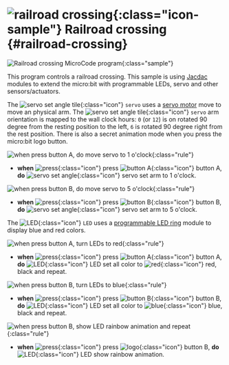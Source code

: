 # ![railroad crossing](./images/generated/icon_railroad_crossing.png){:class="icon-sample"} Railroad crossing {#railroad-crossing}

![Railroad crossing MicroCode program](./images/generated/sample_railroad_crossing.png){:class="sample"}

This program controls a railroad crossing. This sample is using [Jacdac](https://aka.ms/jacdac) modules to extend the micro:bit with programmable LEDs, servo and other sensors/actuators.

The ![servo set angle tile](./images/generated/icon_A21_.png){:class="icon"} `servo` uses a [servo motor](https://microsoft.github.io/jacdac-docs/services/servo/) move to move an physical arm. The ![servo set angle tile](./images/generated/icon_A21_.png){:class="icon"} `servo` arm orientation is mapped to the wall clock hours: `0` (or `12`) is on rotated 90 degree from the resting position to the left, `6` is rotated 90 degree right from the rest position.
There is also a secret animation mode when you press the micro:bit logo button.

![when press button A, do move servo to 1 o'clock](./images/generated/sample_railroad_crossing_page_1_rule_1.png){:class="rule"}

-   **when** ![press](./images/generated/icon_S2.png){:class="icon"} press ![button A](./images/generated/icon_F3.png){:class="icon"} button A, **do** ![servo set angle](./images/generated/icon_A21_.png){:class="icon"} servo set arm to 1 o'clock.

![when press button B, do move servo to 5 o'clock](./images/generated/sample_railroad_crossing_page_1_rule_3.png){:class="rule"}

-   **when** ![press](./images/generated/icon_S2.png){:class="icon"} press ![button B](./images/generated/icon_F4.png){:class="icon"} button B, **do** ![servo set angle](./images/generated/icon_A21_.png){:class="icon"} servo set arm to 5 o'clock.

The ![LED](./images/generated/icon_A8.png){:class="icon"} `LED` uses a [programmable LED ring](https://microsoft.github.io/jacdac-docs/services/led/) module to display blue and red colors.

![when press button A, turn LEDs to red](./images/generated/sample_railroad_crossing_page_1_rule_2.png){:class="rule"}

-   **when** ![press](./images/generated/icon_S2.png){:class="icon"} press ![button A](./images/generated/icon_F3.png){:class="icon"} button A, **do** ![LED](./images/generated/icon_A8.png){:class="icon"} LED set all color to ![red](./images/generated/icon_A20_1.png){:class="icon"} red, black and repeat.

![when press button B, turn LEDs to blue](./images/generated/sample_railroad_crossing_page_1_rule_4.png){:class="rule"}

-   **when** ![press](./images/generated/icon_S2.png){:class="icon"} press ![button B](./images/generated/icon_F4.png){:class="icon"} button B, **do** ![LED](./images/generated/icon_A8.png){:class="icon"} LED set all color to ![blue](./images/generated/icon_A20_3.png){:class="icon"} blue, black and repeat.

![when press button B, show LED rainbow animation and repeat](./images/generated/sample_railroad_crossing_page_1_rule_5.png){:class="rule"}

-   **when** ![press](./images/generated/icon_S2.png){:class="icon"} press ![logo](./images/generated/icon_F7.png){:class="icon"} button B, **do** ![LED](./images/generated/icon_A8.png){:class="icon"} LED show rainbow animation.
